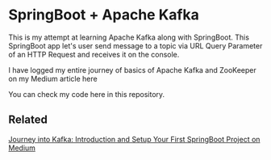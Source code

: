
# SpringBoot + Apache Kafka

This is my attempt at learning Apache Kafka along with SpringBoot. This SpringBoot app let's user send message to a topic via URL Query Parameter of an HTTP Request and receives it on the console.

I have logged my entire journey of basics of Apache Kafka and ZooKeeper on my Medium article here

You can check my code here in this repository.


## Related

[Journey into Kafka: Introduction and Setup Your First SpringBoot Project on Medium](https://github.com/matiassingers/awesome-readme)

